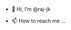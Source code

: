 - 👋 Hi, I’m @raj-jk

- 📫 How to reach me ...

<!---
raj-jk/raj-jk is a ✨ special ✨ repository because its `README.md` (this file) appears on your GitHub profile.
You can click the Preview link to take a look at your changes.
--->
